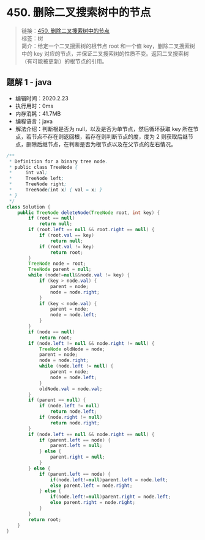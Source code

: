 # 450. 删除二叉搜索树中的节点

> 链接：[450. 删除二叉搜索树中的节点](https://leetcode-cn.com/problems/delete-node-in-a-bst/)  
> 标签：树  
> 简介：给定一个二叉搜索树的根节点 root 和一个值 key，删除二叉搜索树中的 key 对应的节点，并保证二叉搜索树的性质不变。返回二叉搜索树（有可能被更新）的根节点的引用。

## 题解 1 - java

- 编辑时间：2020.2.23
- 执行用时：0ms
- 内存消耗：41.7MB
- 编程语言：java
- 解法介绍：判断根是否为 null，以及是否为单节点，然后循环获取 key 所在节点，若节点不存在则返回根，若存在则判断节点的度，度为 2 则获取后继节点，删除后继节点，在判断是否为根节点以及在父节点的左右情况。

```java
/**
 * Definition for a binary tree node.
 * public class TreeNode {
 *     int val;
 *     TreeNode left;
 *     TreeNode right;
 *     TreeNode(int x) { val = x; }
 * }
 */
class Solution {
    public TreeNode deleteNode(TreeNode root, int key) {
		if (root == null)
			return null;
		if (root.left == null && root.right == null) {
			if (root.val == key)
				return null;
			if (root.val != key)
				return root;
		}
		TreeNode node = root;
		TreeNode parent = null;
		while (node!=null&&node.val != key) {
			if (key > node.val) {
				parent = node;
				node = node.right;
			}
			if (key < node.val) {
				parent = node;
				node = node.left;
			}
		}
		if (node == null)
			return root;
		if (node.left != null && node.right != null) {
			TreeNode oldNode = node;
			parent = node;
			node = node.right;
			while (node.left != null) {
				parent = node;
				node = node.left;
			}
			oldNode.val = node.val;
		}
		if (parent == null) {
			if (node.left != null)
				return node.left;
			if (node.right != null)
				return node.right;
		}
		if (node.left == null && node.right == null) {
			if (parent.left == node) {
				parent.left = null;
			} else {
				parent.right = null;
			}
		} else {
			if (parent.left == node) {
				if(node.left!=null)parent.left = node.left;
				else parent.left = node.right;
			} else {
				if(node.left!=null)parent.right = node.left;
				else parent.right = node.right;
			}
		}
		return root;
	}
}
```
